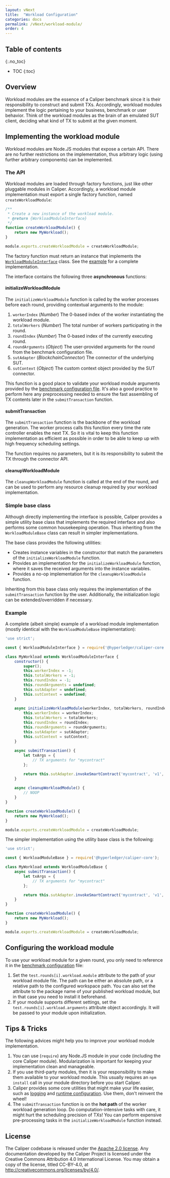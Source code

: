 ```yaml
---
layout: vNext
title:  "Workload Configuration"
categories: docs
permalink: /vNext/workload-module/
order: 4
---
```


## Table of contents
{:.no_toc}

- TOC
{:toc}

## Overview

Workload modules are the essence of a Caliper benchmark since it is their responsibility to construct and submit TXs. Accordingly, workload modules implement the logic pertaining to your business, benchmark or user behavior. Think of the workload modules as the brain of an emulated SUT client, deciding what kind of TX to submit at the given moment.

## Implementing the workload module

Workload modules are Node.JS modules that expose a certain API. There are no further restrictions on the implementation, thus arbitrary logic (using further arbitrary components) can be implemented.

### The API

Workload modules are loaded through factory functions, just like other pluggable modules in Caliper. Accordingly, a workload module implementation must export a single factory function, named `createWorkloadModule`:

```js
/**
 * Create a new instance of the workload module.
 * @return {WorkloadModuleInterface}
 */
function createWorkloadModule() {
    return new MyWorkload();
}

module.exports.createWorkloadModule = createWorkloadModule;
```

The factory function must return an instance that implements the [`WorkloadModuleInterface`](https://github.com/hyperledger/caliper/blob/master/packages/caliper-core/lib/worker/workload/workloadModuleInterface.js) class. See the [example](#example) for a complete implementation.

The interface contains the following three __asynchronous__ functions:

#### initializeWorkloadModule
The `initializeWorkloadModule` function is called by the worker processes before each round, providing contextual arguments to the module:
1. `workerIndex` (_Number_) The 0-based index of the worker instantiating the workload module.
2. `totalWorkers` (_Number_) The total number of workers participating in the round.
3. `roundIndex` (_Number_) The 0-based index of the currently executing round.
4. `roundArguments` (_Object_) The user-provided arguments for the round from the benchmark configuration file.
5. `sutAdapter` (_BlockchainConnector_) The connector of the underlying SUT.
6. `sutContext` (_Object_) The custom context object provided by the SUT connector.

This function is a good place to validate your workload module arguments provided by the [benchmark configuration file](./BenchmarkConfiguration.md). It's also a good practice to perform here any preprocessing needed to ensure the fast assembling of TX contents later in the `submitTransaction` function.

#### submitTransaction
The `submitTransaction` function is the backbone of the workload generation. The worker process calls this function every time the rate controller enables the next TX. So it is vital to keep this function implementation as efficient as possible in order to be able to keep up with high frequency scheduling settings.

The function requires no parameters, but it is its responsibility to submit the TX through the connector API.

#### cleanupWorkloadModule
The `cleanupWorkloadModule` function is called at the end of the round, and can be used to perform any resource cleanup required by your workload implementation.

### Simple base class

Although directly implementing the interface is possible, Caliper provides a simple utility base class that implements the required interface and also performs some common housekeeping operation. Thus inheriting from the `WorkloadModuleBase` class can result in simpler implementations.

The base class provides the following utilities:
* Creates instance variables in the constructor that match the parameters of the `initializeWorkloadModule` function.
* Provides an implementation for the `initializeWorkloadModule` function, where it saves the received arguments into the instance variables.
* Provides a no-op implementation for the `cleanupWorkloadModule` function.

Inheriting from this base class only requires the implementation of the `submitTransaction` function by the user. Additionally, the initialization logic can be extended/overridden if necessary.

### Example

A complete (albeit simple) example of a workload module implementation (mostly identical with the `WorkloadModuleBase` implementation):

```js
'use strict';

const { WorkloadModuleInterface } = require('@hyperledger/caliper-core');

class MyWorkload extends WorkloadModuleInterface {
    constructor() {
        super();
        this.workerIndex = -1;
        this.totalWorkers = -1;
        this.roundIndex = -1;
        this.roundArguments = undefined;
        this.sutAdapter = undefined;
        this.sutContext = undefined;
    }
    
    async initializeWorkloadModule(workerIndex, totalWorkers, roundIndex, roundArguments, sutAdapter, sutContext) {
        this.workerIndex = workerIndex;
        this.totalWorkers = totalWorkers;
        this.roundIndex = roundIndex;
        this.roundArguments = roundArguments;
        this.sutAdapter = sutAdapter;
        this.sutContext = sutContext;
    }
    
    async submitTransaction() {
        let txArgs = {
            // TX arguments for "mycontract"
        };

        return this.sutAdapter.invokeSmartContract('mycontract', 'v1', txArgs, 30);
    }
    
    async cleanupWorkloadModule() {
        // NOOP
    }
}

function createWorkloadModule() {
    return new MyWorkload();
}

module.exports.createWorkloadModule = createWorkloadModule;
```

The simpler implementation using the utility base class is the following:
```js
'use strict';

const { WorkloadModuleBase } = require('@hyperledger/caliper-core');

class MyWorkload extends WorkloadModuleBase {
    async submitTransaction() {
        let txArgs = {
            // TX arguments for "mycontract"
        };

        return this.sutAdapter.invokeSmartContract('mycontract', 'v1', txArgs, 30);
    }
}

function createWorkloadModule() {
    return new MyWorkload();
}

module.exports.createWorkloadModule = createWorkloadModule;
```

## Configuring the workload module

To use your workload module for a given round, you only need to reference it in the [benchmark configuration](./BenchmarkConfiguration.md#benchmark-test-settings) file:
1. Set the `test.rounds[i].workload.module` attribute to the path of your workload module file. The path can be either an absolute path, or a relative path to the configured workspace path. You can also set the attribute to the package name of your published workload module, but in that case you need to install it beforehand.
2. If your module supports different settings, set the `test.rounds[i].workload.arguments` attribute object accordingly. It will be passed to your module upon initialization.

## Tips & Tricks

The following advices might help you to improve your workload module implementation.

1. You can use (`require`) any Node.JS module in your code (including the core Caliper module). Modularization is important for keeping your implementation clean and manageable.
2. If you use third-party modules, then it is your responsibility to make them available to your workload module. This usually requires an `npm install` call in your module directory before you start Caliper.
3. Caliper provides some core utilities that might make your life easier, such as [logging](./Logging_Control.md) and [runtime configuration](./Runtime_Configuration.md). Use them, don't reinvent the wheel!
4. The `submitTransaction` function is on the __hot path__ of the worker workload generation loop. Do computation-intensive tasks with care, it might hurt the scheduling precision of TXs! You can perform expensive pre-processing tasks in the `initializeWorkloadModule` function instead.

## License
The Caliper codebase is released under the [Apache 2.0 license](./LICENSE.md). Any documentation developed by the Caliper Project is licensed under the Creative Commons Attribution 4.0 International License. You may obtain a copy of the license, titled CC-BY-4.0, at http://creativecommons.org/licenses/by/4.0/.